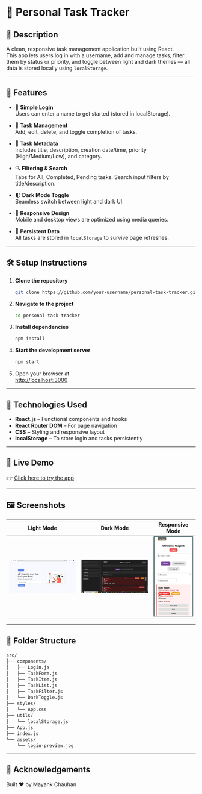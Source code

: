 # 📝 Personal Task Tracker

## 📖 Description
A clean, responsive task management application built using React.  
This app lets users log in with a username, add and manage tasks, filter them by status or priority, and toggle between light and dark themes — all data is stored locally using `localStorage`.

---

## 🚀 Features
- 🔐 **Simple Login**  
  Users can enter a name to get started (stored in localStorage).

- 🧾 **Task Management**  
  Add, edit, delete, and toggle completion of tasks.

- 🧮 **Task Metadata**  
  Includes title, description, creation date/time, priority (High/Medium/Low), and category.

- 🔍 **Filtering & Search**  
  Tabs for All, Completed, Pending tasks. Search input filters by title/description.

- 🌓 **Dark Mode Toggle**  
  Seamless switch between light and dark UI.

- 🧱 **Responsive Design**  
  Mobile and desktop views are optimized using media queries.

- 💾 **Persistent Data**  
  All tasks are stored in `localStorage` to survive page refreshes.

---

## 🛠 Setup Instructions

1. **Clone the repository**
   ```bash
   git clone https://github.com/your-username/personal-task-tracker.git
   ```

2. **Navigate to the project**
   ```bash
   cd personal-task-tracker
   ```

3. **Install dependencies**
   ```bash
   npm install
   ```

4. **Start the development server**
   ```bash
   npm start
   ```

5. Open your browser at  
   [http://localhost:3000](http://localhost:3000)

---

## 🧰 Technologies Used

- **React.js** – Functional components and hooks  
- **React Router DOM** – For page navigation  
- **CSS** – Styling and responsive layout  
- **localStorage** – To store login and tasks persistently  

---

## 🔗 Live Demo
👉 [Click here to try the app](https://task-tracker-pi-ruby.vercel.app/)  


---

## 🖼 Screenshots

| Light Mode                          | Dark Mode                           |Responsive Mode
|------------------------------------ |-------------------------------------|-----------------------------------|
| ![Light Mode](screenshots/loginlight.jpg) | ![Dark Mode](screenshots/tasklist.jpg) |![Dark Mode](screenshots/responsive.jpg)|


---

## 📂 Folder Structure

```
src/
├── components/
│   ├── Login.js
│   ├── TaskForm.js
│   ├── TaskItem.js
│   ├── TaskList.js
│   ├── TaskFilter.js
│   └── DarkToggle.js
├── styles/
│   └── App.css
├── utils/
│   └── localStorage.js
├── App.js
├── index.js
└── assets/
    └── login-preview.jpg
```

---


## 🙌 Acknowledgements

Built ❤️ by Mayank Chauhan